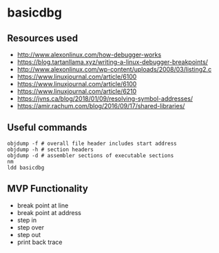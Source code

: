 # basicdbg

## Resources used
- http://www.alexonlinux.com/how-debugger-works
- https://blog.tartanllama.xyz/writing-a-linux-debugger-breakpoints/
- http://www.alexonlinux.com/wp-content/uploads/2008/03/listing2.c
- https://www.linuxjournal.com/article/6100
- https://www.linuxjournal.com/article/6100
- https://www.linuxjournal.com/article/6210
- https://jvns.ca/blog/2018/01/09/resolving-symbol-addresses/
- https://amir.rachum.com/blog/2016/09/17/shared-libraries/

## Useful commands
```
objdump -f # overall file header includes start address
objdump -h # section headers
objdump -d # assembler sections of executable sections
nm
ldd basicdbg
```

## MVP Functionality
- break point at line
- break point at address
- step in
- step over
- step out
- print back trace
